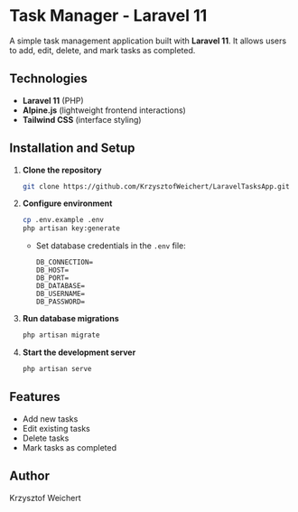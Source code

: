 # Task Manager - Laravel 11

A simple task management application built with **Laravel 11**. It allows users to add, edit, delete, and mark tasks as completed.

## Technologies

- **Laravel 11** (PHP)
- **Alpine.js** (lightweight frontend interactions)
- **Tailwind CSS** (interface styling)

## Installation and Setup

1. **Clone the repository**
   ```sh
   git clone https://github.com/KrzysztofWeichert/LaravelTasksApp.git
   ```

2. **Configure environment**
   ```sh
   cp .env.example .env
   php artisan key:generate
   ```
   - Set database credentials in the `.env` file:
     ```env
     DB_CONNECTION=
     DB_HOST=
     DB_PORT=
     DB_DATABASE=
     DB_USERNAME=
     DB_PASSWORD=
     ```

3. **Run database migrations**
   ```sh
   php artisan migrate
   ```

4. **Start the development server**
   ```sh
   php artisan serve
   ```

## Features

- Add new tasks
- Edit existing tasks
- Delete tasks
- Mark tasks as completed

## Author

Krzysztof Weichert

